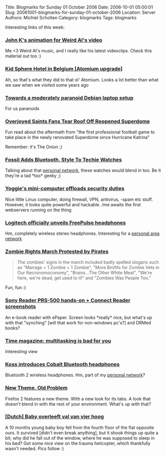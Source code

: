 Title: Blogmarks for Sunday 01 October 2006
Date: 2006-10-01 05:00:01
Slug: 20061001-blogmarks-for-sunday-01-october-2006
Location: Server
Authors: Michiel Scholten
Category: blogmarks
Tags: blogmarks

<p>Interesting links of this week:</p>
<h3><a href="http://www.boingboing.net/2006/09/28/john_ks_animation_fo.html">John K's animation for Weird Al's video</a></h3>
<p>Me &lt;3 Weird Al's music, and I really like his latest videoclips. Check this material out too :)</p>
<h3><a href="http://www.boingboing.net/2006/09/29/kid_sphere_hotel_in_.html">Kid Sphere Hotel in Belgium [Atomium upgrade]</a></h3>
<p>Ah, so that's what they did to that ol' Atomium. Looks a lot better than what we saw when we visited some years ago</p>
<h3><a href="http://www.hermann-uwe.de/blog/towards-a-moderately-paranoid-debian-laptop-setup">Towards a moderately paranoid Debian laptop setup</a></h3>
<p>For us paranoids</p>
<h3><a href="http://www.theonion.com/content/node/53438">Overjoyed Saints Fans Tear Roof Off Reopened Superdome</a></h3>
<p>Fun read about the aftermath from "the first professional football game to take place in the newly renovated Superdome since Hurricane Katrina"</p>

<p>Remember: it's The Onion ;)</p>
<h3><a href="http://crunchgear.com/2006/09/28/fossil-adds-bluetooth-style-to-techie-watches/">Fossil Adds Bluetooth, Style To Techie Watches</a></h3>
<p>Talking about that <a href="http://aquariusoft.org/~mbscholt/index.php?rantid=442">personal network</a>, these watches would blend in too. Be it they're a tad *too* geeky ;)</p>
<h3><a href="http://www.engadget.com/2006/09/26/yoggies-mini-computer-offloads-security-duties/">Yoggie's mini-computer offloads security duties</a></h3>
<p>Nice little Linux computer, doing firewall, VPN, antivirus, -spam etc stuff. However, it looks quite powerful and hackable. /me awaits the first webservers running on the thing</p>
<h3><a href="http://www.engadget.com/2006/09/27/logitech-officially-unveils-freepulse-headphones/">Logitech officially unveils FreePulse headphones</a></h3>
<p>Hm, completely wireless stereo headphones. Interesting for a <a href="http://aquariusoft.org/~mbscholt/index.php?rantid=442">personal area network</a></p>
<h3><a href="http://www.boingboing.net/2006/09/27/zombie_rights_march_.html">Zombie Rights March Protested by Pirates</a></h3>
<blockquote><p class="quote">The zombies' signs in the march included badly spelled slogans such as "Mairage = 1 Zombie + 1 Zombie", "More Binifits for Zombie Vets in Our Necronomoconomy", "Brains...The Other White Meat", "We're here, we're dead, get used to it!" and "Zombies Was People Too."</p></blockquote>

<p>Fun, fun :)</p>
<h3><a href="http://www.engadget.com/2006/09/26/sony-reader-prs-500-hands-on-connect-reader-screenshots/">Sony Reader PRS-500 hands-on + Connect Reader screenshots</a></h3>
<p>An e-book reader with ePaper. Screen looks *really* nice, but what's up with that "synching" [will that work for non-windows pc's?] and DRMed books?</p>
<h3><a href="http://arstechnica.com/news.ars/post/20060320-6417.html">Time magazine: multitasking is bad for you</a></h3>
<p>Interesting view</p>
<h3><a href="http://www.engadget.com/2006/08/12/koss-introduces-cobalt-bluetooth-headphones/">Koss introduces Cobalt Bluetooth headphones</a></h3>
<p>Bluetooth 2 wireless headphones. Hm, part of my <a href="http://aquariusoft.org/~mbscholt/index.php?rantid=442">personal network</a>?</p>
<h3><a href="http://dbaron.org/log/2006-09#e20060921a">New Theme, Old Problem</a></h3>
<p>Firefox 2 features a new theme. With a new look for its tabs. A look that doesn't blend in with the rest of your environment. What's up with that?</p>
<h3><a href="http://www.nu.nl/news/832688/122/Baby_overleeft_val_van_vier_hoog_%28video%29.html">[Dutch] Baby overleeft val van vier hoog</a></h3>
<p>A 10 months young baby boy fell from the fourth floor of the flat opposite ours. It survived [didn't even break anything], but it shook things up quite a bit; why did he fall out of the window, where he was supposed to sleep in his bed? Got some nice view on the trauma helicopter, which thankfully wasn't needed. Pics follow :)</p>
